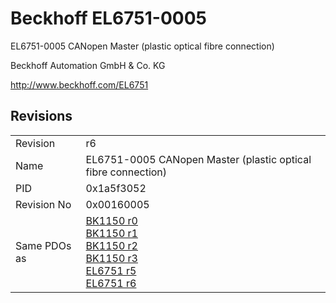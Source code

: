 # Beckhoff EL6751-0005

EL6751-0005 CANopen Master (plastic optical fibre connection)

Beckhoff Automation GmbH & Co. KG

http://www.beckhoff.com/EL6751

## Revisions
<table>
<tr >
<td>Revision</td>
<td>r6</td>
</tr>
<tr >
<td>Name</td>
<td>EL6751-0005 CANopen Master (plastic optical fibre connection)</td>
</tr>
<tr >
<td>PID</td>
<td>0x1a5f3052</td>
</tr>
<tr >
<td>Revision No</td>
<td>0x00160005</td>
</tr>
<tr >
<td>Same PDOs as</td>
<td><a href="BK1150">BK1150 r0</a><br/><a href="BK1150">BK1150 r1</a><br/><a href="BK1150">BK1150 r2</a><br/><a href="BK1150">BK1150 r3</a><br/><a href="EL6751">EL6751 r5</a><br/><a href="EL6751">EL6751 r6</a></td>
</tr>
</table>
